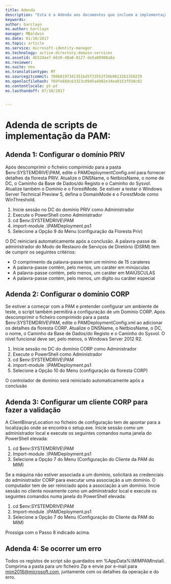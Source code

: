 ```yaml
---
title: Adenda
description: "Esta é a Adenda aos documentos que incluem a implementação com scripts do PAM. Inclui a configuração dos domínios PRIV e CORP, bem como a configuração de um cliente para fazer a validação e as informações sobre como pedir assistência."
keywords: 
author: barclayn
ms.author: barclayn
manager: MBaldwin
ms.date: 01/10/2017
ms.topic: article
ms.service: microsoft-identity-manager
ms.technology: active-directory-domain-services
ms.assetid: 4b524ae7-6610-40a0-8127-de5a08988a8a
ms.reviewer: 
ms.suite: ems
ms.translationtype: MT
ms.sourcegitcommit: f08b0197341351bd5f33552f26b96132b1356239
ms.openlocfilehash: f69fe68dc63323c0945a4902e34ea8153f938c02
ms.contentlocale: pt-pt
ms.lasthandoff: 07/10/2017


---
```

# Adenda de scripts de implementação da PAM:
<a id="pam-deployment-scripts-addendum" class="xliff"></a>

## Adenda 1: Configurar o domínio PRIV
<a id="addendum-1-setting-up-the-priv-domain" class="xliff"></a>

Após descomprimir o ficheiro comprimido para a pasta $env:SYSTEMDRIVE\PAM, edite o PAMDeploymentConfig.xml para fornecer detalhes da floresta PRIV. Atualize o DNSName, o NetbiosName, o nome de DC, o Caminho da Base de Dados/do Registo e o Caminho do Sysvol. Atualize também o Domínio e o ForestMode. Se estiver a testar o Windows Server Technical Preview 5, defina o DomainMode e o ForestMode como WinThreshold.

1. Inicie sessão no DC do domínio PRIV como Administrador
2. Execute o PowerShell como Administrador
3. cd $env:SYSTEMDRIVE\PAM
4. import-module .\PAMDeployment.ps1
5. Selecione a Opção 9 do Menu (configuração da Floresta Priv)


O DC reiniciará automaticamente após a conclusão. A palavra-passe de administrador do Modo de Restauro de Serviços de Diretório (DSRM) tem de cumprir os seguintes critérios:

  * O comprimento da palavra-passe tem um mínimo de 15 carateres
  * A palavra-passe contém, pelo menos, um caráter em minúsculas
  * A palavra-passe contém, pelo menos, um caráter em MAIÚSCULAS
  * A palavra-passe contém, pelo menos, um digito ou caráter especial

## Adenda 2: Configurar o domínio CORP
<a id="addendum-2-setting-up-the-corp-domain" class="xliff"></a>

Se estiver a começar com a PAM e pretender configurar um ambiente de teste, o script também permitirá a configuração de um Domínio CORP. Após descomprimir o ficheiro comprimido para a pasta $env:SYSTEMDRIVE\PAM, edite o PAMDeploymentConfig.xml ao adicionar os detalhes da floresta CORP. Atualize o DNSName, o NetbiosName, o DC, o nome, o Caminho da Base de Dados/do Registo e o Caminho do Sysvol. O nível funcional deve ser, pelo menos, o Windows Server 2012 R2.

1. Inicie sessão no DC do domínio CORP como Administrador
2. Execute o PowerShell como Administrador
3. cd $env:SYSTEMDRIVE\PAM
4. import-module .\PAMDeployment.ps1
5. Selecione a Opção 10 do Menu (configuração da floresta CORP)

O controlador de domínio será reiniciado automaticamente após a conclusão

## Adenda 3: Configurar um cliente CORP para fazer a validação
<a id="addendum-3-setting-up-a-corp-client-to-do-the-validation" class="xliff"></a>

A ClientBinaryLocation no ficheiro de configuração tem de apontar para a localização onde se encontra o setup.exe.
Inicie sessão como um administrador local e execute os seguintes comandos numa janela do PowerShell elevada:

1. cd $env:SYSTEMDRIVE\PAM
2. Import-module .\PAMDeployment.ps1
3. Selecione a Opção 7 do Menu (Configuração do Cliente da PAM do MIM)


Se a máquina não estiver associada a um domínio, solicitará as credenciais do administrador CORP para executar uma associação a um domínio. O computador tem de ser reiniciado após a associação a um domínio. Inicie sessão no cliente novamente como um administrador local e execute os seguintes comandos numa janela do PowerShell elevada:

1. cd $env:SYSTEMDRIVE\PAM
2. Import-module .\PAMDeployment.ps1
3. Selecione a Opção 7 do Menu (Configuração do Cliente da PAM do MIM)

Prossiga com o Passo 8 indicado acima.

## Adenda 4: Se ocorrer um erro
<a id="addendum-4-if-something-goes-wrong" class="xliff"></a>

Todos os registos de script são guardados em %AppData%\MIMPAMInstall. Comprima a pasta para um ficheiro Zip e envie por e-mail para [mim2016@microsoft.com](mailto:mim2016@microsoft.com), juntamente com os detalhes da operação e do erro.


